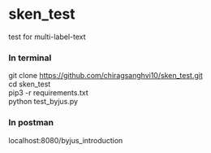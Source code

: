 # sken_test
test for multi-label-text

### In terminal

git clone https://github.com/chiragsanghvi10/sken_test.git            																										
cd sken_test																																																						
pip3 -r requirements.txt																																																	
python test_byjus.py																																																			

### In postman

localhost:8080/byjus_introduction

